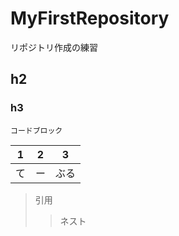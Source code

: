 # MyFirstRepository

リポジトリ作成の練習


## h2
### h3

```
コードブロック
```

| 1 | 2 | 3 |
| - | - | - |
| て | ー | ぶる |

> 引用
> > ネスト